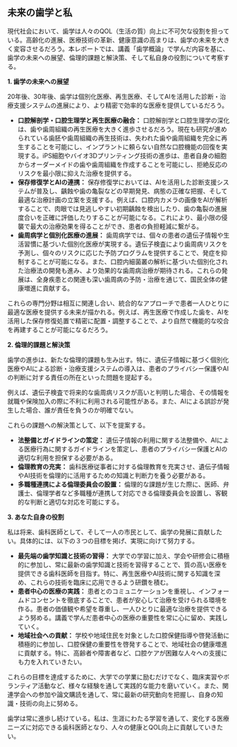 ## 未来の歯学と私

現代社会において、歯学は人々のQOL（生活の質）向上に不可欠な役割を担っている。高齢化の進展、医療技術の革新、健康意識の高まりは、歯学の未来を大きく変容させるだろう。本レポートでは、講義「歯学概論」で学んだ内容を基に、歯学の未来への展望、倫理的課題と解決策、そして私自身の役割について考察する。

**1. 歯学の未来への展望**

20年後、30年後、歯学は個別化医療、再生医療、そしてAIを活用した診断・治療支援システムの進展により、より精密で効率的な医療を提供しているだろう。

* **口腔解剖学・口腔生理学と再生医療の融合：**  口腔解剖学と口腔生理学の深化は、歯や歯周組織の再生医療を大きく進歩させるだろう。現在も研究が進められている歯胚や歯周組織の再生技術は、失われた歯や歯周組織を完全に再生することを可能にし、インプラントに頼らない自然な口腔機能の回復を実現する。iPS細胞やバイオ3Dプリンティング技術の進歩は、患者自身の細胞からオーダーメイドの歯や歯周組織を作成することを可能にし、拒絶反応のリスクを最小限に抑えた治療を提供する。
* **保存修復学とAIの連携：**  保存修復学においては、AIを活用した診断支援システムが普及し、齲蝕や歯の亀裂などの早期発見、病態の正確な把握、そして最適な治療計画の立案を支援する。例えば、口腔内カメラの画像をAIが解析することで、肉眼では見逃しやすい初期齲蝕を検出したり、歯の亀裂の進展度合いを正確に評価したりすることが可能になる。これにより、最小限の侵襲で最大の治療効果を得ることができ、患者の負担軽減に繋がる。
* **歯周病学と個別化医療の進展：** 歯周病学では、個々の患者の遺伝子情報や生活習慣に基づいた個別化医療が実現する。遺伝子検査により歯周病リスクを予測し、個々のリスクに応じた予防プログラムを提供することで、発症を抑制することが可能になる。また、口腔内細菌叢の解析に基づいた個別化された治療法の開発も進み、より効果的な歯周病治療が期待される。これらの発展は、全身疾患との関連も深い歯周病の予防・治療を通じて、国民全体の健康増進に貢献する。

これらの専門分野は相互に関連し合い、統合的なアプローチで患者一人ひとりに最適な医療を提供する未来が描かれる。例えば、再生医療で作成した歯を、AIを活用した保存修復処置で精密に配置・調整することで、より自然で機能的な咬合を再建することが可能になるだろう。

**2. 倫理的課題と解決策**

歯学の進歩は、新たな倫理的課題も生み出す。特に、遺伝子情報に基づく個別化医療やAIによる診断・治療支援システムの導入は、患者のプライバシー保護やAIの判断に対する責任の所在といった問題を提起する。

例えば、遺伝子検査で将来的な歯周病リスクが高いと判明した場合、その情報を就職や保険加入の際に不利に利用される可能性がある。また、AIによる誤診が発生した場合、誰が責任を負うのか明確でない。

これらの課題への解決策として、以下を提案する。

* **法整備とガイドラインの策定：** 遺伝子情報の利用に関する法整備や、AIによる医療行為に関するガイドラインを策定し、患者のプライバシー保護とAIの適切な利用を担保する必要がある。
* **倫理教育の充実：** 歯科医療従事者に対する倫理教育を充実させ、遺伝子情報やAI技術を倫理的に活用するための知識と判断力を養う必要がある。
* **多職種連携による倫理委員会の設置：** 倫理的な課題が生じた際に、医師、弁護士、倫理学者など多職種が連携して対応できる倫理委員会を設置し、客観的な判断と適切な対応を可能にする。

**3. あなた自身の役割**

私は将来、歯科医師として、そして一人の市民として、歯学の発展に貢献したい。具体的には、以下の３つの目標を掲げ、実現に向けて努力する。

* **最先端の歯学知識と技術の習得：**  大学での学習に加え、学会や研修会に積極的に参加し、常に最新の歯学知識と技術を習得することで、質の高い医療を提供できる歯科医師を目指す。特に、再生医療やAI技術に関する知識を深め、これらの技術を臨床に応用できるよう研鑽を積む。
* **患者中心の医療の実践：**  患者とのコミュニケーションを重視し、インフォームドコンセントを徹底することで、患者が安心して治療を受けられる環境を作る。患者の価値観や希望を尊重し、一人ひとりに最適な治療を提供できるよう努める。講義で学んだ患者中心の医療の重要性を常に心に留め、実践していく。
* **地域社会への貢献：**  学校や地域住民を対象とした口腔保健指導や啓発活動に積極的に参加し、口腔保健の重要性を啓発することで、地域社会の健康増進に貢献する。特に、高齢者や障害者など、口腔ケアが困難な人々への支援にも力を入れていきたい。

これらの目標を達成するために、大学での学業に励むだけでなく、臨床実習やボランティア活動など、様々な経験を通して実践的な能力を磨いていく。また、関連学会への参加や論文購読を通して、常に最新の研究動向を把握し、自身の知識・技術の向上に努める。

歯学は常に進歩し続けている。私は、生涯にわたる学習を通して、変化する医療ニーズに対応できる歯科医師となり、人々の健康とQOL向上に貢献していきたい。
